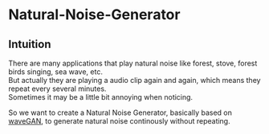 # Natural-Noise-Generator

## Intuition

There are many applications that play natural noise like forest, stove, forest birds singing, sea wave, etc.  
But actually they are playing a audio clip again and again, which means they repeat every several minutes.  
Sometimes it may be a little bit annoying when noticing.

So we want to create a Natural Noise Generator, basically based on [waveGAN](https://github.com/chrisdonahue/wavegan), to generate natural noise continously without repeating.

